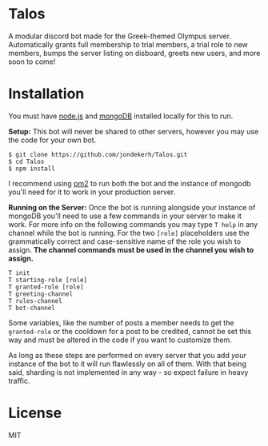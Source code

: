 # Talos
A modular discord bot made for the Greek-themed Olympus server. Automatically grants full membership to trial members, a trial role to new members, bumps the server listing on disboard, greets new users, and more soon to come!

# Installation
You must have [node.js](https://nodejs.org/en/) and [mongoDB](https://docs.mongodb.com/manual/installation/#tutorials) installed locally for this to run.

**Setup:**
This bot will never be shared to other servers, however you may use the code for your own bot.
```
$ git clone https://github.com/jondekerh/Talos.git
$ cd Talos
$ npm install
```
I recommend using [pm2](https://www.npmjs.com/package/pm2) to run both the bot and the instance of mongodb you'll need for it to work in your production server.

**Running on the Server:**
Once the bot is running alongside your instance of mongoDB you'll need to use a few commands in your server to make it work. For more info on the following commands you may type `T help` in any channel while the bot is running. For the two `[role]` placeholders use the grammatically correct and case-sensitive name of the role you wish to assign. **The channel commands must be used in the channel you wish to assign.**
```
T init
T starting-role [role]
T granted-role [role]
T greeting-channel
T rules-channel
T bot-channel
``` 
Some variables, like the number of posts a member needs to get the `granted-role` or the cooldown for a post to be credited, cannot be set this way and must be altered in the code if you want to customize them.

As long as these steps are performed on every server that you add *your* instance of the bot to it will run flawlessly on all of them. With that being said, sharding is not implemented in any way - so expect failure in heavy traffic. 

# License
MIT
